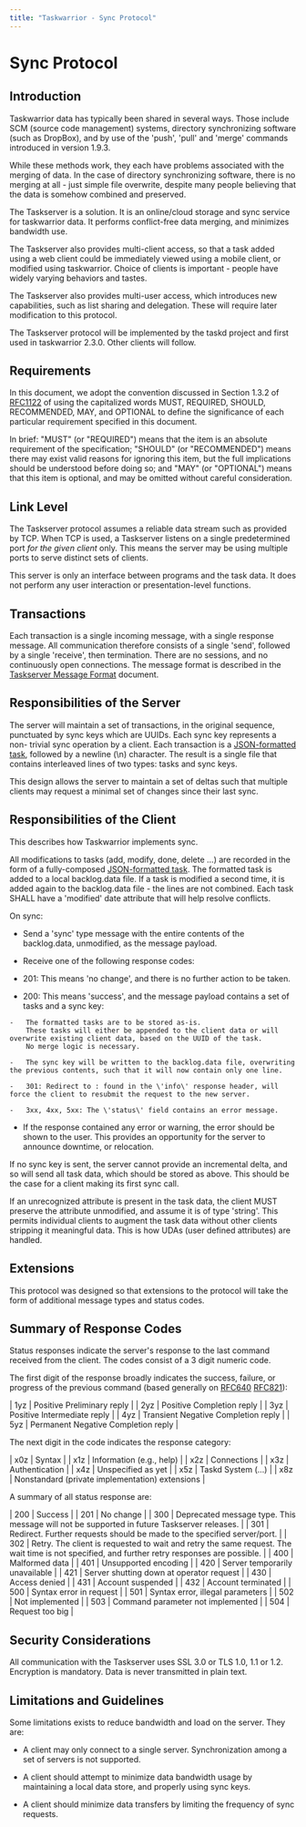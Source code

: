 ```yaml
---
title: "Taskwarrior - Sync Protocol"
---
```



# Sync Protocol


## Introduction

Taskwarrior data has typically been shared in several ways.
Those include SCM (source code management) systems, directory synchronizing software (such as DropBox), and by use of the \'push\', \'pull\' and \'merge\' commands introduced in version 1.9.3.

While these methods work, they each have problems associated with the merging of data.
In the case of directory synchronizing software, there is no merging at all - just simple file overwrite, despite many people believing that the data is somehow combined and preserved.

The Taskserver is a solution.
It is an online/cloud storage and sync service for taskwarrior data.
It performs conflict-free data merging, and minimizes bandwidth use.

The Taskserver also provides multi-client access, so that a task added using a web client could be immediately viewed using a mobile client, or modified using taskwarrior.
Choice of clients is important - people have widely varying behaviors and tastes.

The Taskserver also provides multi-user access, which introduces new capabilities, such as list sharing and delegation.
These will require later modification to this protocol.

The Taskserver protocol will be implemented by the taskd project and first used in taskwarrior 2.3.0.
Other clients will follow.


## Requirements

In this document, we adopt the convention discussed in Section 1.3.2 of [RFC1122](https://tools.ietf.org/html/rfc1122#page-16) of using the capitalized words MUST, REQUIRED, SHOULD, RECOMMENDED, MAY, and OPTIONAL to define the significance of each particular requirement specified in this document.

In brief: \"MUST\" (or \"REQUIRED\") means that the item is an absolute requirement of the specification; \"SHOULD\" (or \"RECOMMENDED\") means there may exist valid reasons for ignoring this item, but the full implications should be understood before doing so; and \"MAY\" (or \"OPTIONAL\") means that this item is optional, and may be omitted without careful consideration.


## Link Level

The Taskserver protocol assumes a reliable data stream such as provided by TCP.
When TCP is used, a Taskserver listens on a single predetermined port *for the given client* only.
This means the server may be using multiple ports to serve distinct sets of clients.

This server is only an interface between programs and the task data.
It does not perform any user interaction or presentation-level functions.


## Transactions

Each transaction is a single incoming message, with a single response message.
All communication therefore consists of a single \'send\', followed by a single \'receive\', then termination.
There are no sessions, and no continuously open connections.
The message format is described in the [Taskserver Message Format](/docs/design/request) document.


## Responsibilities of the Server

The server will maintain a set of transactions, in the original sequence, punctuated by sync keys which are UUIDs.
Each sync key represents a non- trivial sync operation by a client.
Each transaction is a [JSON-formatted task](/docs/design/task), followed by a newline (\\n) character.
The result is a single file that contains interleaved lines of two types: tasks and sync keys.

This design allows the server to maintain a set of deltas such that multiple clients may request a minimal set of changes since their last sync.


## Responsibilities of the Client

This describes how Taskwarrior implements sync.

All modifications to tasks (add, modify, done, delete \...) are recorded in the form of a fully-composed [JSON-formatted task](/docs/design/task).
The formatted task is added to a local backlog.data file.
If a task is modified a second time, it is added again to the backlog.data file - the lines are not combined.
Each task SHALL have a \'modified\' date attribute that will help resolve conflicts.

On sync:

-   Send a \'sync\' type message with the entire contents of the backlog.data, unmodified, as the message payload.

-   Receive one of the following response codes:

  -   201: This means \'no change\', and there is no further action to be taken.

  -   200: This means \'success\', and the message payload contains a set of tasks and a sync key:

    -   The formatted tasks are to be stored as-is.
        These tasks will either be appended to the client data or will overwrite existing client data, based on the UUID of the task.
        No merge logic is necessary.

    -   The sync key will be written to the backlog.data file, overwriting the previous contents, such that it will now contain only one line.

    -   301: Redirect to : found in the \'info\' response header, will force the client to resubmit the request to the new server.

    -   3xx, 4xx, 5xx: The \'status\' field contains an error message.

-   If the response contained any error or warning, the error should be shown to the user.
    This provides an opportunity for the server to announce downtime, or relocation.

If no sync key is sent, the server cannot provide an incremental delta, and so will send all task data, which should be stored as above.
This should be the case for a client making its first sync call.

If an unrecognized attribute is present in the task data, the client MUST preserve the attribute unmodified, and assume it is of type \'string\'.
This permits individual clients to augment the task data without other clients stripping it meaningful data.
This is how UDAs (user defined attributes) are handled.


## Extensions

This protocol was designed so that extensions to the protocol will take the form of additional message types and status codes.


## Summary of Response Codes

Status responses indicate the server\'s response to the last command received from the client.
The codes consist of a 3 digit numeric code.

The first digit of the response broadly indicates the success, failure, or progress of the previous command (based generally on [RFC640](https://tools.ietf.org/html/rfc640) [RFC821](https://tools.ietf.org/html/rfc821)):

| 1yz | Positive Preliminary reply           |
| 2yz | Positive Completion reply            |
| 3yz | Positive Intermediate reply          |
| 4yz | Transient Negative Completion reply  |
| 5yz | Permanent Negative Completion reply  |

The next digit in the code indicates the response category:

| x0z |  Syntax                                           |
| x1z |  Information (e.g., help)                         |
| x2z |  Connections                                      |
| x3z |  Authentication                                   |
| x4z |  Unspecified as yet                               |
| x5z |  Taskd System (\...)                              |
| x8z |  Nonstandard (private implementation) extensions  |

A summary of all status response are:

| 200 | Success   |
| 201 | No change |
| 300 | Deprecated message type. This message will not be supported in future Taskserver releases.                                                   |
| 301 | Redirect. Further requests should be made to the specified server/port.                                                                      |
| 302 | Retry. The client is requested to wait and retry the same request. The wait time is not specified, and further retry responses are possible. |
| 400 | Malformed data |
| 401 | Unsupported encoding |
| 420 | Server temporarily unavailable |
| 421 | Server shutting down at operator request |
| 430 | Access denied |
| 431 | Account suspended |
| 432 | Account terminated |
| 500 | Syntax error in request |
| 501 | Syntax error, illegal parameters |
| 502 | Not implemented |
| 503 | Command parameter not implemented |
| 504 | Request too big |

## Security Considerations

All communication with the Taskserver uses SSL 3.0 or TLS 1.0, 1.1 or 1.2.
Encryption is mandatory.
Data is never transmitted in plain text.


## Limitations and Guidelines

Some limitations exists to reduce bandwidth and load on the server.
They are:

-   A client may only connect to a single server.
    Synchronization among a set of servers is not supported.

-   A client should attempt to minimize data bandwidth usage by maintaining a local data store, and properly using sync keys.

-   A client should minimize data transfers by limiting the frequency of sync requests.
